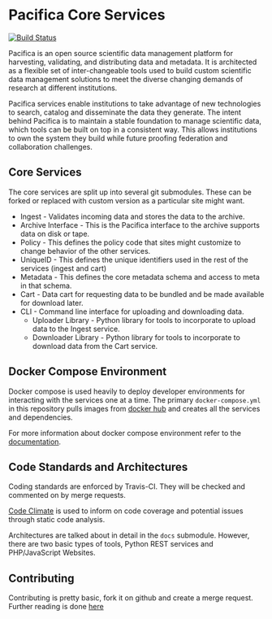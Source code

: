 # Pacifica Core Services
[![Build Status](https://travis-ci.org/pacifica/pacifica.svg?branch=master)](https://travis-ci.org/pacifica/pacifica)

Pacifica is an open source scientific data management platform for 
harvesting, validating, and distributing data and metadata. It is
architected as a flexible set of inter-changeable tools used to build
custom scientific data management solutions to meet the diverse
changing demands of research at different institutions.

Pacifica services enable institutions to take advantage of new
technologies to search, catalog and disseminate the data they
generate. The intent behind Pacifica is to maintain a stable
foundation to manage scientific data, which tools can be built on top
in a consistent way. This allows institutions to own the system they
build while future proofing federation and collaboration challenges.

## Core Services

The core services are split up into several git submodules. These can
be forked or replaced with custom version as a particular site might
want.

 - Ingest - Validates incoming data and stores the data to the
   archive.
 - Archive Interface - This is the Pacifica interface to the archive
   supports data on disk or tape.
 - Policy - This defines the policy code that sites might customize
   to change behavior of the other services.
 - UniqueID - This defines the unique identifiers used in the rest
   of the services (ingest and cart)
 - Metadata - This defines the core metadata schema and access to
   meta in that schema.
 - Cart - Data cart for requesting data to be bundled and be made
   available for download later.
 - CLI - Command line interface for uploading and downloading data.
   - Uploader Library - Python library for tools to incorporate to
     upload data to the Ingest service.
   - Downloader Library - Python library for tools to incorporate
     to download data from the Cart service.

## Docker Compose Environment

Docker compose is used heavily to deploy developer environments for
interacting with the services one at a time. The primary
`docker-compose.yml` in this repository pulls images from
[docker hub](https://hub.docker.com/r/pacifica/) and creates
all the services and dependencies.

For more information about docker compose environment refer to the
[documentation](DOCKER_COMPOSE.md).

## Code Standards and Architectures

Coding standards are enforced by Travis-CI. They will be checked and
commented on by merge requests.

[Code Climate](https://www.codeclimate.com) is used to inform on code
coverage and potential issues through static code analysis.

Architectures are talked about in detail in the ```docs``` submodule.
However, there are two basic types of tools, Python REST services and
PHP/JavaScript Websites.

## Contributing

Contributing is pretty basic, fork it on github and create a merge
request. Further reading is done [here](https://help.github.com/articles/using-pull-requests/)
